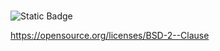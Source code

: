 # 
  ![Static Badge](https://img.shields.io/badge/License-BSD%202--Clause-blue)

  https://opensource.org/licenses/BSD-2--Clause


